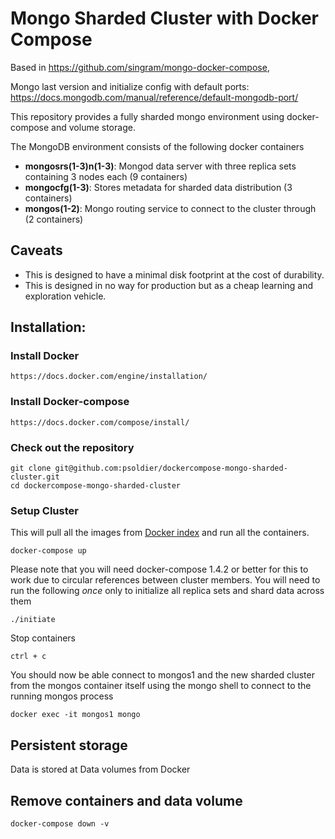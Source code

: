 # Mongo Sharded Cluster with Docker Compose
Based in https://github.com/singram/mongo-docker-compose, 

Mongo last version and initialize config with default ports: https://docs.mongodb.com/manual/reference/default-mongodb-port/

This repository provides a fully sharded mongo environment using docker-compose and volume storage.

The MongoDB environment consists of the following docker containers

 - **mongosrs(1-3)n(1-3)**: Mongod data server with three replica sets containing 3 nodes each (9 containers)
 - **mongocfg(1-3)**: Stores metadata for sharded data distribution (3 containers)
 - **mongos(1-2)**: Mongo routing service to connect to the cluster through (2 containers)

## Caveats

 - This is designed to have a minimal disk footprint at the cost of durability.
 - This is designed in no way for production but as a cheap learning and exploration vehicle.

## Installation:

### Install Docker
    https://docs.docker.com/engine/installation/

### Install Docker-compose
    https://docs.docker.com/compose/install/

### Check out the repository

    git clone git@github.com:psoldier/dockercompose-mongo-sharded-cluster.git
    cd dockercompose-mongo-sharded-cluster


### Setup Cluster
This will pull all the images from [Docker index](https://index.docker.io/u/jacksoncage/mongo/) and run all the containers.

    docker-compose up

Please note that you will need docker-compose 1.4.2 or better for this to work due to circular references between cluster members.
You will need to run the following *once* only to initialize all replica sets and shard data across them

    ./initiate

Stop containers

    ctrl + c

You should now be able connect to mongos1 and the new sharded cluster from the mongos container itself using the mongo shell to connect to the running mongos process

    docker exec -it mongos1 mongo

## Persistent storage
Data is stored at Data volumes from Docker


## Remove containers and data volume

    docker-compose down -v


